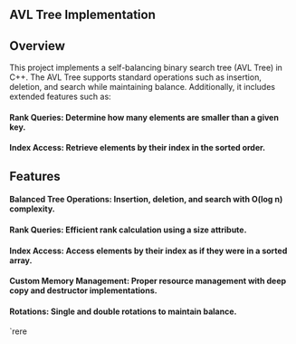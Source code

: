 ## AVL Tree Implementation

## Overview

This project implements a self-balancing binary search tree (AVL Tree) in C++. The AVL Tree supports standard operations such as insertion, deletion, and search while maintaining balance. Additionally, it includes extended features such as:

#### Rank Queries: Determine how many elements are smaller than a given key.

#### Index Access: Retrieve elements by their index in the sorted order.

## Features

#### Balanced Tree Operations: Insertion, deletion, and search with O(log n) complexity.

#### Rank Queries: Efficient rank calculation using a size attribute.

#### Index Access: Access elements by their index as if they were in a sorted array.

#### Custom Memory Management: Proper resource management with deep copy and destructor implementations.

#### Rotations: Single and double rotations to maintain balance.
`rere
